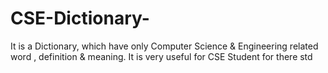 # CSE-Dictionary-
It is a Dictionary, which have only Computer Science &amp; Engineering related word , definition &amp; meaning. It  is very useful for CSE Student for there std
